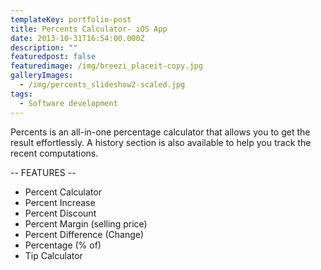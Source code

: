 ```yaml
---
templateKey: portfolio-post
title: Percents Calculator- iOS App
date: 2013-10-31T16:54:00.000Z
description: ""
featuredpost: false
featuredimage: /img/breezi_placeit-copy.jpg
galleryImages:
  - /img/percents_slideshow2-scaled.jpg
tags:
  - Software development
---
```

Percents is an all-in-one percentage calculator that allows you to get the result effortlessly. A history section is also available to help you track the recent computations.

\-- FEATURES --

* Percent Calculator
* Percent Increase
* Percent Discount
* Percent Margin (selling price)
* Percent Difference (Change)
* Percentage (% of)
* Tip Calculator